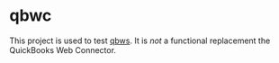 qbwc
====

This project is used to test [qbws][1]. It is _not_ a functional replacement
the QuickBooks Web Connector.

 [1]: https://github.com/johnballantyne/qbws

